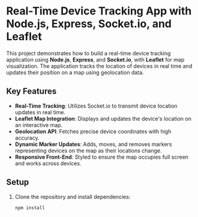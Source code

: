 # Real-Time Device Tracking App with Node.js, Express, Socket.io, and Leaflet

This project demonstrates how to build a real-time device tracking application using **Node.js**, **Express**, and **Socket.io**, with **Leaflet** for map visualization. The application tracks the location of devices in real time and updates their position on a map using geolocation data.

## Key Features
- **Real-Time Tracking**: Utilizes Socket.io to transmit device location updates in real time.
- **Leaflet Map Integration**: Displays and updates the device's location on an interactive map.
- **Geolocation API**: Fetches precise device coordinates with high accuracy.
- **Dynamic Marker Updates**: Adds, moves, and removes markers representing devices on the map as their locations change.
- **Responsive Front-End**: Styled to ensure the map occupies full screen and works across devices.

## Setup
1. Clone the repository and install dependencies:
   ```bash
   npm install

